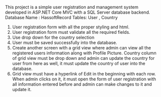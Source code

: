 This project is a simple user registration and management system developed in ASP.NET Core MVC with a SQL Server database backend. 
Database Name : HassoftRecord
Tables:  User , Country

1. User registration form with all the proper styling and html.
2. User registration form must validate all the required fields.
3. Use drop down for the country selection
4. User must be saved successfully into the database.
5. Create another screen with a grid view where admin can view all the registered users information along with Profile Picture. Country column of grid view must be drop down and admin can update the country for user from here as well, it must update the country of user into the database.
6. Grid view must have a hyperlink of Edit in the beginning with each row. When admin clicks on it, it must open the form of user registration with all information entered before and admin can make changes to it and update it.

